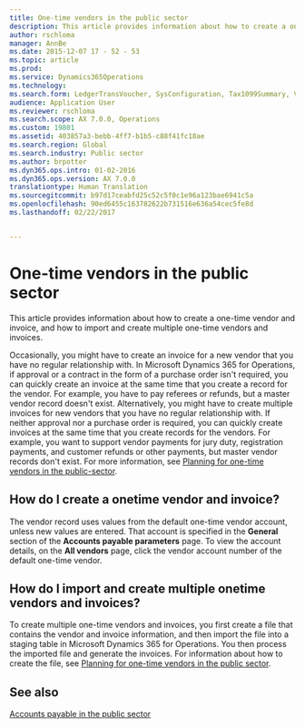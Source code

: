 ```yaml
---
title: One-time vendors in the public sector
description: This article provides information about how to create a one-time vendor and invoice, and how to import and create multiple one-time vendors and invoices.
author: rschloma
manager: AnnBe
ms.date: 2015-12-07 17 - 52 - 53
ms.topic: article
ms.prod: 
ms.service: Dynamics365Operations
ms.technology: 
ms.search.form: LedgerTransVoucher, SysConfiguration, Tax1099Summary, VendTableListPage
audience: Application User
ms.reviewer: rschloma
ms.search.scope: AX 7.0.0, Operations
ms.custom: 19801
ms.assetid: 403857a3-bebb-4ff7-b1b5-c88f41fc18ae
ms.search.region: Global
ms.search.industry: Public sector
ms.author: brpotter
ms.dyn365.ops.intro: 01-02-2016
ms.dyn365.ops.version: AX 7.0.0
translationtype: Human Translation
ms.sourcegitcommit: b97d17ceabfd25c52c5f0c1e96a123bae6941c5a
ms.openlocfilehash: 90ed6455c163782622b731516e636a54cec5fe8d
ms.lasthandoff: 02/22/2017


---
```


# <a name="one-time-vendors-in-the-public-sector"></a>One-time vendors in the public sector

This article provides information about how to create a one-time vendor and invoice, and how to import and create multiple one-time vendors and invoices. 

Occasionally, you might have to create an invoice for a new vendor that you have no regular relationship with. In Microsoft Dynamics 365 for Operations, if approval or a contract in the form of a purchase order isn't required, you can quickly create an invoice at the same time that you create a record for the vendor. For example, you have to pay referees or refunds, but a master vendor record doesn't exist. Alternatively, you might have to create multiple invoices for new vendors that you have no regular relationship with. If neither approval nor a purchase order is required, you can quickly create invoices at the same time that you create records for the vendors. For example, you want to support vendor payments for jury duty, registration payments, and customer refunds or other payments, but master vendor records don't exist. For more information, see [Planning for one-time vendors in the public-sector](plan-one-time-vendors-public-sector.md).

## <a name="how-do-i-create-a-onetime-vendor-and-invoice"></a>How do I create a onetime vendor and invoice?
The vendor record uses values from the default one-time vendor account, unless new values are entered. That account is specified in the **General** section of the **Accounts payable parameters** page. To view the account details, on the **All vendors** page, click the vendor account number of the default one-time vendor.

## <a name="how-do-i-import-and-create-multiple-onetime-vendors-and-invoices"></a>How do I import and create multiple onetime vendors and invoices?
To create multiple one-time vendors and invoices, you first create a file that contains the vendor and invoice information, and then import the file into a staging table in Microsoft Dynamics 365 for Operations. You then process the imported file and generate the invoices. For information about how to create the file, see [Planning for one-time vendors in the public sector](plan-one-time-vendors-public-sector.md).  

<a name="see-also"></a>See also
--------

[Accounts payable in the public sector](https://ax.help.dynamics.com/en/wiki/Accounts-payable-in-the-public-sector/)


